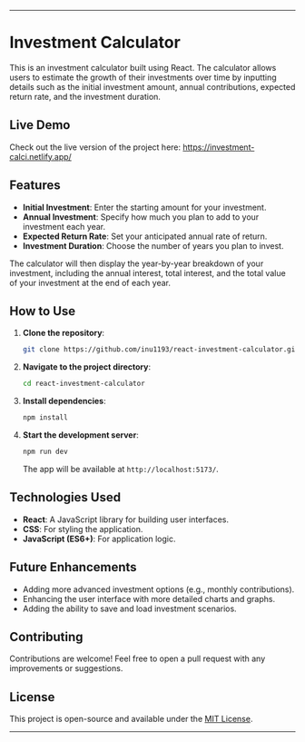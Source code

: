 

---

# Investment Calculator

This is an investment calculator built using React. The calculator allows users to estimate the growth of their investments over time by inputting details such as the initial investment amount, annual contributions, expected return rate, and the investment duration.

## Live Demo

Check out the live version of the project here: https://investment-calci.netlify.app/

## Features

- **Initial Investment**: Enter the starting amount for your investment.
- **Annual Investment**: Specify how much you plan to add to your investment each year.
- **Expected Return Rate**: Set your anticipated annual rate of return.
- **Investment Duration**: Choose the number of years you plan to invest.

The calculator will then display the year-by-year breakdown of your investment, including the annual interest, total interest, and the total value of your investment at the end of each year.

## How to Use

1. **Clone the repository**:
    ```bash
    git clone https://github.com/inu1193/react-investment-calculator.git
    ```
2. **Navigate to the project directory**:
    ```bash
    cd react-investment-calculator
    ```
3. **Install dependencies**:
    ```bash
    npm install
    ```
4. **Start the development server**:
    ```bash
    npm run dev
    ```
   The app will be available at `http://localhost:5173/`.

## Technologies Used

- **React**: A JavaScript library for building user interfaces.
- **CSS**: For styling the application.
- **JavaScript (ES6+)**: For application logic.

## Future Enhancements

- Adding more advanced investment options (e.g., monthly contributions).
- Enhancing the user interface with more detailed charts and graphs.
- Adding the ability to save and load investment scenarios.

## Contributing

Contributions are welcome! Feel free to open a pull request with any improvements or suggestions.

## License

This project is open-source and available under the [MIT License](LICENSE).

---
